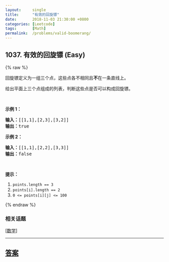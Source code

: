 ```yaml
---
layout:     single
title:      "有效的回旋镖"
date:       2018-11-03 21:30:00 +0800
categories: [Leetcode]
tags:       [Math]
permalink:  /problems/valid-boomerang/
---
```


## 1037. 有效的回旋镖 (Easy)

{% raw %}

<p>回旋镖定义为一组三个点，这些点各不相同且<strong>不</strong>在一条直线上。</p>

<p>给出平面上三个点组成的列表，判断这些点是否可以构成回旋镖。</p>

<p>&nbsp;</p>

<p><strong>示例 1：</strong></p>

<pre><strong>输入：</strong>[[1,1],[2,3],[3,2]]
<strong>输出：</strong>true
</pre>

<p><strong>示例 2：</strong></p>

<pre><strong>输入：</strong>[[1,1],[2,2],[3,3]]
<strong>输出：</strong>false</pre>

<p>&nbsp;</p>

<p><strong>提示：</strong></p>

<ol>
	<li><code>points.length == 3</code></li>
	<li><code>points[i].length == 2</code></li>
	<li><code>0 &lt;= points[i][j] &lt;= 100</code></li>
</ol>

{% endraw %}

### 相关话题
  [[数学](https://github.com/openset/leetcode/tree/master/tag/math/README.md)]

---

## [答案](https://github.com/openset/leetcode/tree/master/problems/valid-boomerang)
